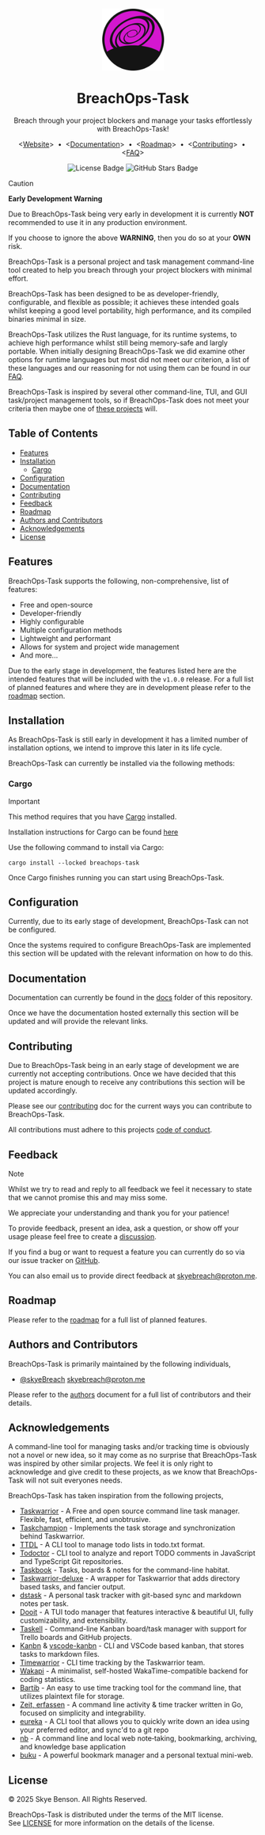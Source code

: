 <!-- markdownlint-disable-file MD041 -->
<!-- SCRATCH: Add as many badges as possible from the badge list -->
<!-- #region(collapsed) README Header -->
<p align="center">
    <img
        alt="BreachOps-Task"
        src="./assets/logo_150x150.png"
        width=125px
        align="center"
    />
    <h1 align="center">BreachOps-Task</h1>
</p>
<p align="center">Breach through your project blockers and manage your tasks effortlessly with BreachOps-Task!</p>
<p align="center">
    &lt;<a href="https://github.com/skyeBreach/breachops-task">Website</a>&gt;
    <span>&nbsp;&#8226;&nbsp;</span>
    &lt;<a href="./docs/pages/index.md">Documentation</a>&gt;
    <span>&nbsp;&#8226;&nbsp;</span>
    &lt;<a href="./docs/pages/roadmap.md">Roadmap</a>&gt;
    <span>&nbsp;&#8226;&nbsp;</span>
    &lt;<a href="./CONTRIBUTING.md">Contributing</a>&gt;
    <span>&nbsp;&#8226;&nbsp;</span>
    &lt;<a href="./docs/pages/faq.md">FAQ</a>&gt;
</p>
<p align="center">
    <!-- TODO: Badges
            - [x] TODO: License
            - [ ] TODO: Release
            - [ ] TODO: Cargo**
            - [ ] TODO: Docs**
            - [ ] TODO: Commit Activity*
            - [x] TODO: Stars
            - [ ] TODO: Downloads*
            - [ ] TODO: Build Pipeline
            - [ ] TODO: Test Pipeline
            - [ ] TODO: Chat/Discord*
    -->
    <img
        alt="License Badge"
        src="https://flat.badgen.net/github/license/skyeBreach/breachops-task"
    />
    <img
        alt="GitHub Stars Badge"
        src="https://flat.badgen.net/github/stars/skyeBreach/breachops-task"
    />
</p>
<!-- #endregion -->

> [!CAUTION]
> **Early Development Warning**
>
> Due to BreachOps-Task being very early in development it is currently **NOT** recommended to use it in any production
> environment.
>
> If you choose to ignore the above **WARNING**, then you do so at your **OWN** risk.

BreachOps-Task is a personal project and task management command-line tool created to help you breach through your
project blockers with minimal effort.

BreachOps-Task has been designed to be as developer-friendly, configurable, and flexible as possible; it achieves
these intended goals whilst keeping a good level portability, high performance, and its compiled binaries minimal in
size.

BreachOps-Task utilizes the Rust language, for its runtime systems, to achieve high performance whilst still being
memory-safe and largly portable. When initially designing BreachOps-Task we did examine other options for runtime
languages but most did not meet our criterion, a list of these languages and our reasoning for not using them can be
found in our [FAQ](docs/faq#why-didnt-you-choose-x-language).

BreachOps-Task is inspired by several other command-line, TUI, and GUI task/project management tools, so if BreachOps-Task
does not meet your criteria then maybe one of [these projects](#acknowledgements) will.

## Table of Contents <!-- omit from toc -->

- [Features](#features)
- [Installation](#installation)
    - [Cargo](#cargo)
- [Configuration](#configuration)
- [Documentation](#documentation)
- [Contributing](#contributing)
- [Feedback](#feedback)
- [Roadmap](#roadmap)
- [Authors and Contributors](#authors-and-contributors)
- [Acknowledgements](#acknowledgements)
- [License](#license)

## Features

BreachOps-Task supports the following, non-comprehensive, list of features:

- Free and open-source
- Developer-friendly
- Highly configurable
- Multiple configuration methods
- Lightweight and performant
- Allows for system and project wide management
- And more...

Due to the early stage in development, the features listed here are the intended features that will be included with the
`v1.0.0` release. For a full list of planned features and where they are in development please refer to the
[roadmap](#roadmap) section.

## Installation

As BreachOps-Task is still early in development it has a limited number of installation options, we intend to improve
this later in its life cycle.

BreachOps-Task can currently be installed via the following methods:

### Cargo

> [!IMPORTANT]
>
> This method requires that you have [Cargo](https://doc.rust-lang.org/stable/cargo/) installed.
>
> Installation instructions for Cargo can be found [here](https://doc.rust-lang.org/stable/cargo/getting-started/installation.html)
>

Use the following command to install via Cargo:

```shell
cargo install --locked breachops-task
```

Once Cargo finishes running you can start using BreachOps-Task.

## Configuration

Currently, due to its early stage of development, BreachOps-Task can not be configured.

Once the systems required to configure BreachOps-Task are implemented this section will be updated with the relevant
information on how to do this.

## Documentation

Documentation can currently be found in the [docs](docs/index.md) folder of this repository.

Once we have the documentation hosted externally this section will be updated and will provide the relevant links.

## Contributing

Due to BreachOps-Task being in an early stage of development we are currently not accepting contributions. Once we have
decided that this project is mature enough to receive any contributions this section will be updated accordingly.

Please see our [contributing](CONTRIBUTING.md) doc for the current ways you can contribute to BreachOps-Task.

All contributions must adhere to this projects [code of conduct](CODE_OF_CONDUCT.md).

## Feedback

> [!NOTE]
>
> Whilst we try to read and reply to all feedback we feel it necessary to state that we cannot promise this and may miss
> some.
>
> We appreciate your understanding and thank you for your patience!

To provide feedback, present an idea, ask a question, or show off your usage please feel free to create a
[discussion](https://github.com/skyeBreach/breachops-task/discussions).

If you find a bug or want to request a feature you can currently do so via our issue tracker on
[GitHub](https://github.com/skyeBreach/breachops-task/issues).

You can also email us to provide direct feedback at <skyebreach@proton.me>.

## Roadmap

Please refer to the [roadmap](.dev/docs/roadmap-old.md) for a full list of planned features.

## Authors and Contributors

BreachOps-Task is primarily maintained by the following individuals,

- [@skyeBreach](https://github.com/skyeBreach) <skyebreach@proton.me>

Please refer to the [authors](docs/authors.md) document for a full list of contributors and their details.

## Acknowledgements

A command-line tool for managing tasks and/or tracking time is obviously not a novel or new idea, so it may come as no
surprise that BreachOps-Task was inspired by other similar projects. We feel it is only right to acknowledge and give
credit to these projects, as we know that BreachOps-Task will not suit everyones needs.

BreachOps-Task has taken inspiration from the following projects,

- [Taskwarrior][taskwarrior] - A Free and open source command line task manager. Flexible, fast, efficient, and unobtrusive.
- [Taskchampion][taskchampion] - Implements the task storage and synchronization behind Taskwarrior.
- [TTDL][ttdl] - A CLI tool to manage todo lists in todo.txt format.
- [Todoctor][tododoctor] - CLI tool to analyze and report TODO comments in JavaScript and TypeScript Git repositories.
- [Taskbook][taskbook] - Tasks, boards & notes for the command-line habitat.
- [Taskwarrior-deluxe][taskwarrior-deluxe] - A wrapper for Taskwarrior that adds directory based tasks, and fancier output.
- [dstask] - A personal task tracker with git-based sync and markdown notes per task.
- [Dooit][dooit] - A TUI todo manager that features interactive & beautiful UI, fully customizability, and extensibility.
- [Taskell][taskell] - Command-line Kanban board/task manager with support for Trello boards and GitHub projects.
- [Kanbn][kanbn] & [vscode-kanbn][vscode-kanbn] - CLI and VSCode based kanban, that stores tasks to markdown files.
- [Timewarrior][timewarrior] - CLI time tracking by the Taskwarrior team.
- [Wakapi][wakapi] - A minimalist, self-hosted WakaTime-compatible backend for coding statistics.
- [Bartib][bartib] - An easy to use time tracking tool for the command line, that utilizes plaintext file for storage.
- [Zeit, erfassen][zeit] - A command line activity & time tracker written in Go, focused on simplicity and integrability.
- [eureka] - A CLI tool that allows you to quickly write down an idea using your preferred editor, and sync'd to a git repo
- [nb] - A command line and local web note‑taking, bookmarking, archiving, and knowledge base application
- [buku] - A powerful bookmark manager and a personal textual mini-web.

## License

&copy; 2025 Skye Benson. All Rights Reserved.

BreachOps-Task is distributed under the terms of the MIT license.<br/>
See [LICENSE](LICENSE) for more information on the details of the license.

<!-- #region(collapsed) Links -->
<!-- For more info see, https://www.markdownguide.org/basic-syntax/#reference-style-links -->

<!-- #region(collapsed) Acknowledgement -->

[taskwarrior]: https://github.com/GothenburgBitFactory/taskwarrior
[taskchampion]: https://github.com/GothenburgBitFactory/taskchampion
[ttdl]: https://github.com/VladimirMarkelov/ttdl
[tododoctor]: https://github.com/azat-io/todoctor
[taskbook]: https://github.com/klaudiosinani/taskbook
[taskwarrior-deluxe]: https://github.com/nojhan/taskwarrior-deluxe
[dstask]: https://github.com/naggie/dstask
[dooit]: https://github.com/dooit-org/dooit
[taskell]: https://github.com/smallhadroncollider/taskell
[kanbn]: https://github.com/basementuniverse/kanbn
[vscode-kanbn]: https://github.com/basementuniverse/vscode-kanbn
[timewarrior]: https://github.com/GothenburgBitFactory/timewarrior
[wakapi]: https://github.com/muety/wakapi
[bartib]: https://github.com/nikolassv/bartib
[zeit]: https://github.com/mrusme/zeit
[eureka]: https://github.com/simeg/eureka
[nb]: https://github.com/xwmx/nb
[buku]: https://github.com/jarun/buku

<!-- #endregion -->

<!-- #region(collapsed) License -->

<!-- #endregion -->

<!-- #endregion -->
